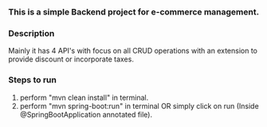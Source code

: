 ### This is a simple Backend project for e-commerce management.

### Description
Mainly it has 4 API's with focus on all CRUD operations with an extension to provide discount or incorporate taxes.

### Steps to run
1. perform "mvn clean install" in terminal.
2. perform "mvn spring-boot:run" in terminal OR simply click on run (Inside @SpringBootApplication annotated file).
